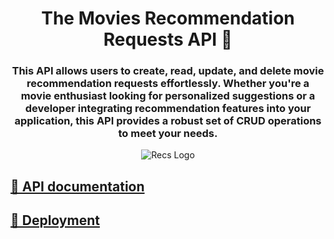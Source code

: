 <h1 align="center">The Movies Recommendation Requests API 🎥</h1>
<h3 align="center">This API allows users to create, read, update, and delete movie recommendation requests effortlessly. Whether you're a movie enthusiast looking for personalized suggestions or a developer integrating recommendation features into your application, this API provides a robust set of CRUD operations to meet your needs.</h3>
<p align="center">
  <img src="https://github.com/GuidoMantegna/recs-api/assets/68926174/da9cc80c-7316-456f-b415-0d171efad290)https://github.com/GuidoMantegna/recs-api/assets/68926174/da9cc80c-7316-456f-b415-0d171efad290" alt="Recs Logo">
</p>

## [📃 API documentation](https://documenter.getpostman.com/view/21593652/2sA2rFSzzU#intro)

## [🚀 Deployment](https://recs-api.vercel.app) 

